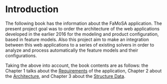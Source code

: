 # Introduction

The following book has the information about the  FaMoSA application. The present project goal was to order the architecture of the web applications developed in the earlier 2016 for the modeling and product configuration, based in feature models. Also this project aim to make an integration between this web applications to a series of existing solvers in order to analyze and process automatically the feature models and their configurations. 

Taking the above into account, the book contents are as follows: the Chapter 1 talks about the [Requirements](content/Chapter1) of the application, Chapter 2 about the [Architecture](content/Chapter2), and Chapter 3 about the [Structure Data](content/Chapter3).

